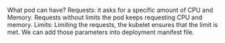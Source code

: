What pod can have?
Requests: it asks for a specific amount of CPU and Memory.
Requests without limits the pod keeps requesting CPU and memory.
Limits: Limiting the requests, the kubelet ensures that the limit is met.
We can add those parameters into deployment manifest file.

